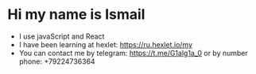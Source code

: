 # Hi my name is Ismail

- I use javaScript and React
- I have been learning at hexlet: https://ru.hexlet.io/my
- You can contact me by telegram: https://t.me/G1alg1a_0 or by number phone: +79224736364
